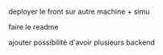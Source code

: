 deployer le front sur autre machine + simu 

faire le readme

ajouter possibilité d'avoir plusieurs backend

